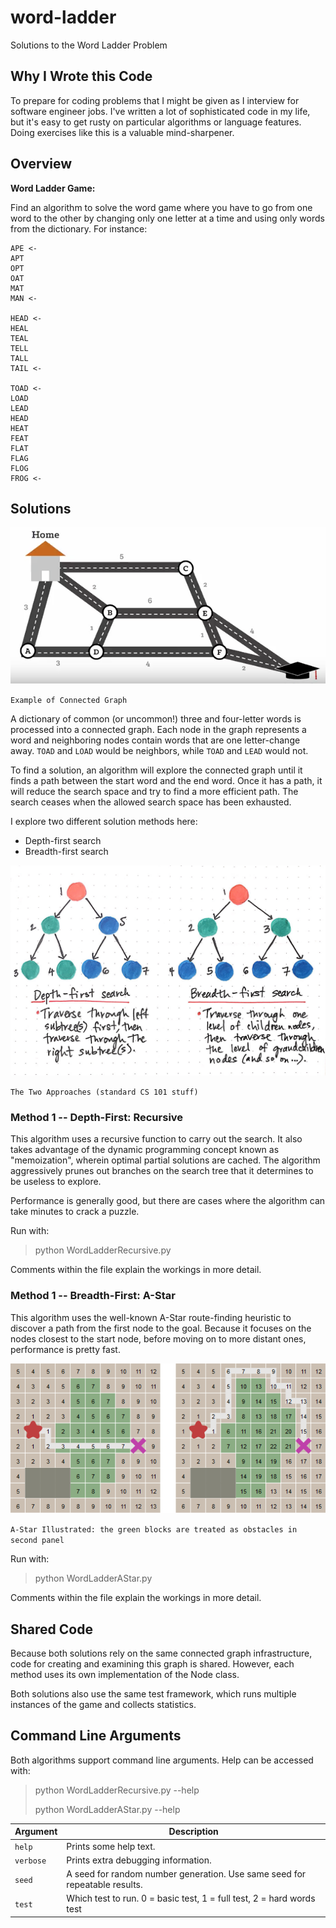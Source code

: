 # word-ladder

Solutions to the Word Ladder Problem

## Why I Wrote this Code

To prepare for coding problems that I might be given as I interview for software engineer jobs. I've written a lot of sophisticated code in my life, but it's easy to get rusty on particular algorithms or language features. Doing exercises like this is a valuable mind-sharpener.

## Overview

**Word Ladder Game:**

Find an algorithm to solve the word game where you have to go from one word to the other by changing only one letter at a time and using only words from the dictionary. For instance:


```
APE <-
APT
OPT
OAT
MAT
MAN <-

HEAD <-
HEAL
TEAL
TELL
TALL
TAIL <-

TOAD <-
LOAD
LEAD
HEAD
HEAT
FEAT      
FLAT
FLAG
FLOG
FROG <-
```

## Solutions

![](images/ConnectedGraphDiagram.png)

`Example of Connected Graph`

A dictionary of common (or uncommon!) three and four-letter words is processed into a connected graph. Each node in the graph represents a word and neighboring nodes contain words that are one letter-change away. `TOAD` and `LOAD` would be neighbors, while `TOAD` and `LEAD` would not.

To find a solution, an algorithm will explore the connected graph until it finds a path between the start word and the end word. Once it has a path, it will reduce the search space and try to find a more efficient path. The search ceases when the allowed search space has been exhausted.

I explore two different solution methods here:
* Depth-first search
* Breadth-first search

![](images/DepthFirstBreadthFirst.jpeg)

`The Two Approaches (standard CS 101 stuff)`

### Method 1 -- Depth-First: Recursive

This algorithm uses a recursive function to carry out the search. It also takes advantage of the dynamic programming concept known as "memoization", wherein optimal partial solutions are cached. The algorithm aggressively prunes out branches on the search tree that it determines to be useless to explore.

Performance is generally good, but there are cases where the algorithm can take minutes to crack a puzzle.

Run with:
> python WordLadderRecursive.py

Comments within the file explain the workings in more detail.

### Method 1 -- Breadth-First: A-Star

This algorithm uses the well-known A-Star route-finding heuristic to discover a path from the first node to the goal. Because it focuses on the nodes closest to the start node, before moving on to more distant ones, performance is pretty fast. 

![](images/AStarAlgorithm.png)

`A-Star Illustrated: the green blocks are treated as obstacles in second panel`

Run with:
> python WordLadderAStar.py

Comments within the file explain the workings in more detail.

## Shared Code

Because both solutions rely on the same connected graph infrastructure, code for creating and examining this graph is shared. However, each method uses its own implementation of the Node class.

Both solutions also use the same test framework, which runs multiple instances of the game and collects statistics.

## Command Line Arguments

Both algorithms support command line arguments. Help can be accessed with:

> python WordLadderRecursive.py --help
>
> python WordLadderAStar.py --help

Argument | Description
---------|------------
`help` | Prints some help text.
`verbose` | Prints extra debugging information.
`seed` | A seed for random number generation. Use same seed for repeatable results.
`test` | Which test to run. 0 = basic test, 1 = full test, 2 = hard words test

